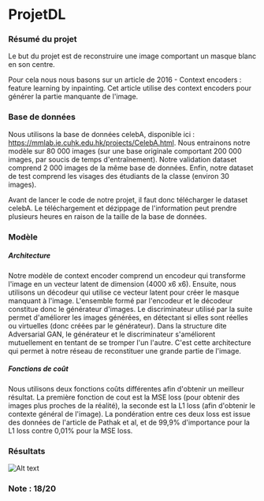 # ProjetDL

### Résumé du projet

Le but du projet est de reconstruire une image comportant un masque blanc en son centre.

Pour cela nous nous basons sur un article de 2016 - Context encoders : feature learning by inpainting. Cet article utilise des context encoders pour générer la partie manquante de l'image.

### Base de données
Nous utilisons la base de données celebA, disponible ici : https://mmlab.ie.cuhk.edu.hk/projects/CelebA.html.
Nous entrainons notre modèle sur 80 000 images (sur une base originale comportant 200 000 images, par soucis de temps d'entraînement).
Notre validation dataset comprend 2 000 images de la même base de données. 
Enfin, notre dataset de test comprend les visages des étudiants de la classe (environ 30 images).

Avant de lancer le code de notre projet, il faut donc télécharger le dataset celebA. Le téléchargement et dézippage de l'information peut prendre plusieurs heures en raison de la taille de la base de données.

### Modèle

##### Architecture
Notre modèle de context encoder comprend un encodeur qui transforme l'image en un vecteur latent de dimension (4000 x6 x6). Ensuite, nous utilisons un décodeur qui utilise ce vecteur latent pour créer le masque manquant à l'image. L'ensemble formé par l'encodeur et le décodeur constitue donc le générateur d'images.
Le discriminateur utilisé par la suite permet d'améliorer les images générées, en détectant si elles sont réelles ou virtuelles (donc créées par le générateur).
Dans la structure dite Adversarial GAN, le générateur et le discriminateur s'améliorent mutuellement en tentant de se tromper l'un l'autre. C'est cette architecture qui permet à notre réseau de reconstituer une grande partie de l'image.

##### Fonctions de coût
Nous utilisons deux fonctions coûts différentes afin d'obtenir un meilleur résultat.
La première fonction de cout est la MSE loss (pour obtenir des images plus proches de la réalité), la seconde est la L1 loss (afin d'obtenir le contexte général de l'image). La pondération entre ces deux loss est issue des données de l'article de Pathak et al, et de 99,9% d'importance pour la L1 loss contre 0,01% pour la MSE loss.

### Résultats
![Alt text](https://github.com/ThomasMenard99/Image-reconstruction/blob/main/85007.png?raw=true "Results")


### Note : 18/20
